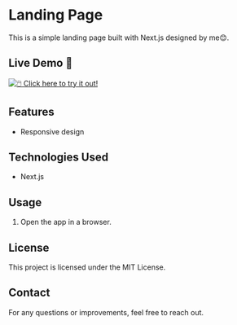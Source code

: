 # Landing Page

This is a simple landing page built with Next.js designed by me😊.

## Live Demo 🚀  
[![🖱️ Click here to try it out!](https://img.shields.io/badge/Try%20it%20Now%20🚀-blue?style=for-the-badge)](https://nechami-8yd9.onrender.com/)

## Features
- Responsive design

## Technologies Used
- Next.js

## Usage
1. Open the app in a browser.

## License
This project is licensed under the MIT License.

## Contact
For any questions or improvements, feel free to reach out.
